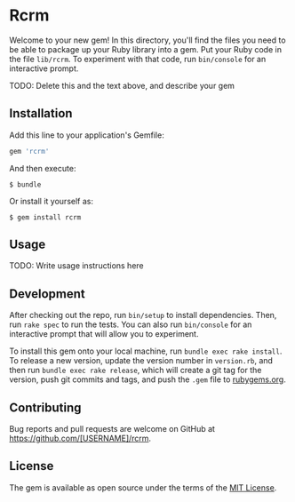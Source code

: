# Rcrm

Welcome to your new gem! In this directory, you'll find the files you need to be able to package up your Ruby library into a gem. Put your Ruby code in the file `lib/rcrm`. To experiment with that code, run `bin/console` for an interactive prompt.

TODO: Delete this and the text above, and describe your gem

## Installation

Add this line to your application's Gemfile:

```ruby
gem 'rcrm'
```

And then execute:

    $ bundle

Or install it yourself as:

    $ gem install rcrm

## Usage

TODO: Write usage instructions here

## Development

After checking out the repo, run `bin/setup` to install dependencies. Then, run `rake spec` to run the tests. You can also run `bin/console` for an interactive prompt that will allow you to experiment.

To install this gem onto your local machine, run `bundle exec rake install`. To release a new version, update the version number in `version.rb`, and then run `bundle exec rake release`, which will create a git tag for the version, push git commits and tags, and push the `.gem` file to [rubygems.org](https://rubygems.org).

## Contributing

Bug reports and pull requests are welcome on GitHub at https://github.com/[USERNAME]/rcrm.

## License

The gem is available as open source under the terms of the [MIT License](https://opensource.org/licenses/MIT).
